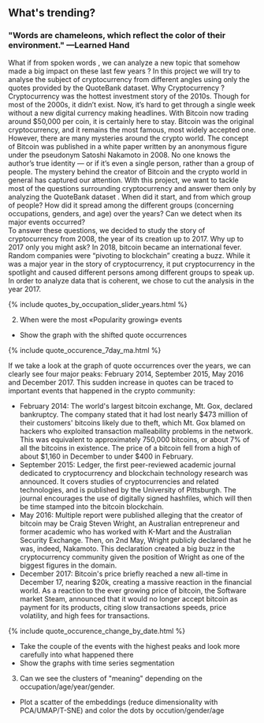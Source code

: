 ## What's trending?

### "Words are chameleons, which reflect the color of their environment." —Learned Hand


What if from spoken words , we can analyze a new topic that somehow made a big impact on these last few years ? 
In this project we will try to analyse the subject of cryptocurrency from different angles using only the quotes provided by the QuoteBank dataset.
Why Cryptocurrency ?  
Cryptocurrency was the hottest investment story of the 2010s. Though for most of the 2000s, it didn’t exist. Now, it’s hard to get through a single week without a new digital currency making headlines. With Bitcoin now trading around $50,000 per coin, it is certainly here to stay.  Bitcoin was the original cryptocurrency, and it remains the most famous, most widely accepted one. However, there are many mysteries around the crypto world. The concept of Bitcoin was published in a white paper written by an anonymous figure under the pseudonym Satoshi Nakamoto in 2008. No one knows the author’s true identity — or if it’s even a single person, rather than a group of people. The mystery behind the creator of Bitcoin and the crypto world in general has captured our attention. With this project, we want to tackle most of the  questions surrounding cryptocurrency and answer them only by analyzing the QuoteBank dataset . When did it start, and from which group of people? How did it spread among the different groups (concerning occupations, genders, and age) over the years? Can we detect when its major events occurred?   
To answer these questions, we decided to study the story of cryptocurrency from 2008, the year of its creation up to 2017. Why up to 2017 only you might ask? In 2018, bitcoin became an international fever. Random companies were “pivoting to blockchain” creating a buzz. While it was a major year in the story of cryptocurrency, it put cryptocurrency in the spotlight and caused different persons among different groups to speak up. In order to analyze data that is coherent, we chose to cut the analysis in the year 2017.  
  
{% include  quotes_by_occupation_slider_years.html %}

2) When were the most «Popularity growing» events

- Show the graph with the shifted quote occurrences

{% include  quote_occurence_7day_ma.html %}

If we take a look at the graph of quote occurrences over the years, we can clearly see four major peaks: February 2014, September 2015, May 2016 and December 2017. This sudden increase in quotes can be traced to important events that happened in the crypto community:  
- February 2014: The world's largest bitcoin exchange, Mt. Gox, declared bankruptcy. The company stated that it had lost nearly $473 million of their customers' bitcoins likely due to theft, which Mt. Gox blamed on hackers who exploited transaction malleability problems in the network. This was equivalent to approximately 750,000 bitcoins, or about 7% of all the bitcoins in existence. The price of a bitcoin fell from a high of about $1,160 in December to under $400 in February.
- September 2015: Ledger, the first peer-reviewed academic journal dedicated to cryptocurrency and blockchain technology research was announced. It covers studies of cryptocurrencies and related technologies, and is published by the University of Pittsburgh. The journal encourages the use of digitally signed hashfiles, which will then be time stamped into the bitcoin blockchain.   
- May 2016: Multiple report were published alleging that the creator of bitcoin may be Craig Steven Wright, an Australian entrepreneur and former academic who has worked with K-Mart and the Australian Security Exchange. Then, on 2nd May, Wright publicly declared that he was, indeed, Nakamoto. This declaration created a big buzz in the cryptocurrency community given the position of Wright as one of the biggest figures in the domain.  
- December 2017: Bitcoin's price briefly reached a new all-time in December 17, nearing $20k, creating a massive reaction in the financial world. As a reaction to the ever growing price of bitcoin, the Software market Steam, announced that it would no longer accept bitcoin as payment for its products, citing slow transactions speeds, price volatility, and high fees for transactions.  

{% include  quote_occurence_change_by_date.html %}

- Take the couple of the events with the highest peaks and look more carefully into what happened there
- Show the graphs with time series segmentation

3) Can we see the clusters of "meaning" depending on the occupation/age/year/gender.

- Plot a scatter of the embeddings (reduce dimensionality with PCA/UMAP/T-SNE) and color the dots by occution/gender/age

